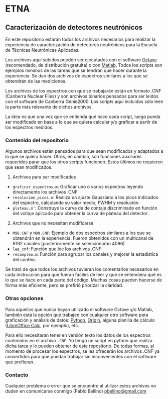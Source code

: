 # ETNA

## Caracterización de detectores neutrónicos

En este repositorio estarán todos los archivos necesarios para realizar la experiencia de caracterización de detectores neutrónicos para la Escuela de Técnicas Neutrónicas Aplicadas.

Los archivos aquí subidos pueden ser ejecutados con el software [Octave](https://www.gnu.org/software/octave/) (recomendado, de distribución gratuita) o con [Matlab](https://es.mathworks.com/). Todos los scripts son ejemplos mínimos de las tareas que se tendrán que hacer durante la experiencia. Se dan dos archivos de espectros similares a los que se obtendrán de las mediciones. 

Los archivos de los espectros con que se trabajarán están en formato .CNF (Canberra Nuclear Files) y son archivos binarios pensados para ser leidos con el software de Canberra Genie2000. Los scripts aquí incluidos sólo leen la parte más relevante de dichos archivos. 

La idea es que una vez que se entienda qué hace cada script, luego pueda ser modificado en base a lo que se quiera calcular y/o graficar a partir de los espectros medidos.

### Contenido del repositorio

Algunos archivos están pensados para que sean modificados y adaptados a lo que se quiera hacer. Otros, en cambio, son funciones auxiliares requeridos parar que los otros scripts funcionen. Estos últimos no requieren que sean modificados.

1. Archivos para ser modificados

  * `graficar_espectros.m`: Graficar uno o varios espectros leyendo directamente los archivos .CNF
  * `resolución_picos.m`: Realiza un ajuste Gaussiano a los picos indicados del espectro, calculando su valor medio, FWHM y resolución.
  * `plateau.m'`: Construye la curva de de contaje discriminado en función del voltaje aplicado para obtener la curva de plateau del detector.

2. Archivos que no necesitan modificarse

  * `M98.CNF` y `M99.CNF`: Ejemplo de dos espectros similares a los que se obtendrán en la experiencia. Fueron obtenidos con un multicanal de 8192 canales (posteriormente se seleccionaron 4096)
  * `lee_cnf`: Función que lee los archivos .CNF
  * `resampleo.m`: Función para agrupar los canales y mejorar la estadística del conteo.
  
Se trató de que todos los archivos tuvieran los comentarios necesarios en cada instrucción para que fueran fáciles de leer y que se entendiera qué es lo que se hace en cada parte del código. Muchas cosas pueden hacerse de forma más eficiente, pero se prefirió priorizar la claridad.

### Otras opciones

Para aquellos que nunca hayan utilizado el software Octave y/o Matlab, también está la opción que trabajen con cualquier otro software para graficación y análisis de datos: [Python](https://www.python.org/), [Origin](http://www.originlab.com/Origin), alguna planilla de cálculo ([LibreOffice Calc](https://es.libreoffice.org/descubre/calc/), por ejemplo), etc.

Para ello necesitarán tener en versión texto los datos de los espectros contenidos en el archivo `.CNF`. Yo tengo un script en python que realiza dicha tarea y lo pueden obtener de [este repositorio](https://github.com/pbellino/CNFreader). De todas formas, al momento de procesar los espectros, se les ofrecerán los archivos .CNF ya convertidos para que puedan trabajar sin inconvenientes con el software que prefieran.

### Contacto

Cualquier problema o error que se encuentre al utilizar estos archivos no duden en comunicarse conmigo (Pablo Bellino) <pbellino@gmail.com>
